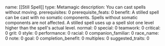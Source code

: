 name: [[Still Spell]]
type: Metamagic
description: You can cast spells without moving.
prerequisites: 0
prerequisite_feats: 0
benefit: A stilled spell can be cast with no somatic components. Spells without somatic components are not affected. A stilled spell uses up a spell slot one level higher than the spell's actual level.
normal: 0
special: 0
teamwork: 0
critical: 0
grit: 0
style: 0
performance: 0
racial: 0
companion_familiar: 0
race_name: 0
note: 0
goal: 0
completion_benefit: 0
multiples: 0
suggested_traits: 0
